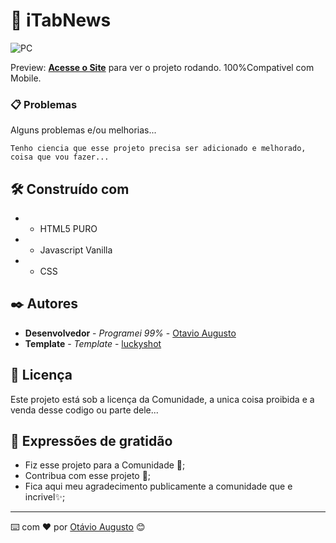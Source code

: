 # 🚀 iTabNews

![PC](https://img001.prntscr.com/file/img001/6TTqCOpGQg-0BuAwbQvdMQ.png)

Preview: **[Acesse o Site](https://itabnews.vercel.app/)** para ver o projeto rodando. 100%Compativel com Mobile.

### 📋 Problemas

Alguns problemas e/ou melhorias...

```
Tenho ciencia que esse projeto precisa ser adicionado e melhorado, coisa que vou fazer...
```

## 🛠️ Construído com

* - HTML5 PURO
* - Javascript Vanilla
* - CSS

## ✒️ Autores

* **Desenvolvedor** - *Programei 99%* - [Otavio Augusto](https://github.com/cybernerd007)
* **Template** - *Template* - [luckyshot](https://github.com/luckyshot)

## 📄 Licença

Este projeto está sob a licença da Comunidade, a unica coisa proibida e a venda desse codigo ou parte dele...

## 🎁 Expressões de gratidão

* Fiz esse projeto para a Comunidade 📢;
* Contribua com esse projeto 🤝;
* Fica aqui meu agradecimento publicamente a comunidade que e incrivel✨;


---
⌨️ com ❤️ por [Otávio Augusto](https://www.tabnews.com.br/matrixs0beit) 😊
